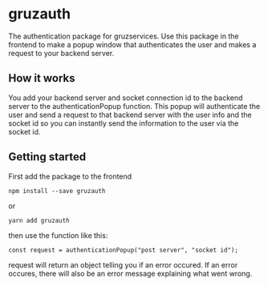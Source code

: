 # gruzauth

The authentication package for gruzservices. Use this package in the frontend to make a popup window that authenticates the user and makes a request to your backend server.

## How it works

You add your backend server and socket connection id to the backend server to the authenticationPopup function. This popup will authenticate the user and send a request to that backend server with the user info and the socket id so you can instantly send the information to the user via the socket id.

## Getting started

First add the package to the frontend

```
npm install --save gruzauth
```

or

```
yarn add gruzauth
```

then use the function like this:

```
const request = authenticationPopup("post server", "socket id");
```

request will return an object telling you if an error occured. If an error occures, there will also be an error message explaining what went wrong.
